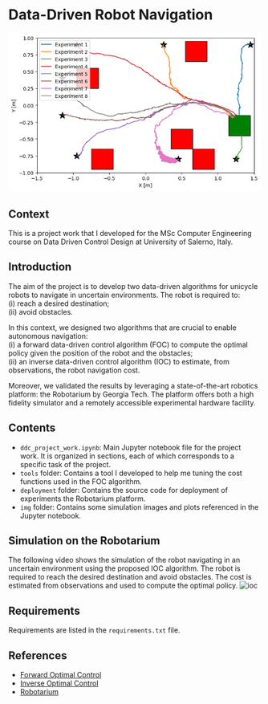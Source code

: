 # Data-Driven Robot Navigation
<p align="center">
  <img src="./img/our_cost_function/experiment-2.png" alt="Simulation with our cost function"/>
</p>

## Context
This is a project work that I developed for the MSc Computer Engineering course on Data Driven Control Design at University of Salerno, Italy.

## Introduction
The aim of the project is to develop two data-driven algorithms for unicycle robots to navigate in uncertain environments. The robot is required to:\
(i) reach a desired destination; \
(ii) avoid obstacles.

In this context, we designed two algorithms that are crucial to enable autonomous navigation: \
(i) a forward data-driven control algorithm (FOC) to compute the optimal policy given the position of the robot and the obstacles;\
(ii) an inverse data-driven control algorithm (IOC) to estimate, from observations, the robot navigation cost. 

Moreover, we validated the results by leveraging a state-of-the-art robotics platform: the Robotarium by Georgia Tech. The platform offers both a high fidelity simulator and a remotely accessible experimental hardware facility. 

## Contents
- `ddc_project_work.ipynb`: Main Jupyter notebook file for the project work. It is organized in sections, each of which corresponds to a specific task of the project.
- `tools` folder: Contains a tool I developed to help me tuning the cost functions used in the FOC algorithm.
- `deployment` folder: Contains the source code for deployment of experiments the Robotarium platform.
- `img` folder: Contains some simulation images and plots referenced in the Jupyter notebook.

## Simulation on the Robotarium
The following video shows the simulation of the robot navigating in an uncertain environment using the proposed IOC algorithm. The robot is required to reach the desired destination and avoid obstacles. The cost is estimated from observations and used to compute the optimal policy.
![ioc](https://github.com/AntoSave/data-driven-robot-navigation/assets/13086284/9e07beed-d882-4bcd-a392-7f60fe26e845)

## Requirements
Requirements are listed in the `requirements.txt` file.

## References
- [Forward Optimal Control](https://arxiv.org/abs/2306.13928)
- [Inverse Optimal Control](https://arxiv.org/abs/2306.13928)
- [Robotarium](https://www.robotarium.gatech.edu/)
